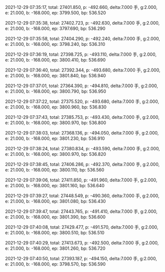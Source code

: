 2021-12-29 07:35:17, total: 27401.850, p: -492.660, delta:7.000 手, g:2.000, e: 21.000, b: -168.000, ep: 3799.500, bp: 536.520

2021-12-29 07:35:38, total: 27402.723, p: -492.630, delta:7.000 手, g:2.000, e: 21.000, b: -168.000, ep: 3797.690, bp: 536.290

2021-12-29 07:35:58, total: 27404.290, p: -492.240, delta:7.000 手, g:2.000, e: 21.000, b: -168.000, ep: 3798.240, bp: 536.310

2021-12-29 07:36:19, total: 27398.725, p: -493.110, delta:7.000 手, g:2.000, e: 21.000, b: -168.000, ep: 3800.410, bp: 536.690

2021-12-29 07:36:40, total: 27392.344, p: -493.680, delta:7.000 手, g:2.000, e: 21.000, b: -168.000, ep: 3801.840, bp: 536.940

2021-12-29 07:37:01, total: 27364.390, p: -494.810, delta:7.000 手, g:2.000, e: 21.000, b: -168.000, ep: 3800.790, bp: 536.950

2021-12-29 07:37:22, total: 27375.520, p: -493.680, delta:7.000 手, g:2.000, e: 21.000, b: -168.000, ep: 3800.960, bp: 536.830

2021-12-29 07:37:43, total: 27385.753, p: -493.430, delta:7.000 手, g:2.000, e: 21.000, b: -168.000, ep: 3800.970, bp: 536.800

2021-12-29 07:38:03, total: 27368.136, p: -494.050, delta:7.000 手, g:2.000, e: 21.000, b: -168.000, ep: 3801.230, bp: 536.910

2021-12-29 07:38:24, total: 27380.834, p: -493.590, delta:7.000 手, g:2.000, e: 21.000, b: -168.000, ep: 3800.970, bp: 536.820

2021-12-29 07:38:45, total: 27406.286, p: -492.370, delta:7.000 手, g:2.000, e: 21.000, b: -168.000, ep: 3800.110, bp: 536.560

2021-12-29 07:39:06, total: 27411.850, p: -491.960, delta:7.000 手, g:2.000, e: 21.000, b: -168.000, ep: 3801.160, bp: 536.640

2021-12-29 07:39:27, total: 27448.549, p: -490.360, delta:7.000 手, g:2.000, e: 21.000, b: -168.000, ep: 3801.080, bp: 536.430

2021-12-29 07:39:47, total: 27443.765, p: -491.410, delta:7.000 手, g:2.000, e: 21.000, b: -168.000, ep: 3801.390, bp: 536.600

2021-12-29 07:40:08, total: 27429.477, p: -491.570, delta:7.000 手, g:2.000, e: 21.000, b: -168.000, ep: 3800.510, bp: 536.510

2021-12-29 07:40:29, total: 27413.673, p: -492.500, delta:7.000 手, g:2.000, e: 21.000, b: -168.000, ep: 3801.260, bp: 536.720

2021-12-29 07:40:50, total: 27393.187, p: -494.150, delta:7.000 手, g:2.000, e: 21.000, b: -168.000, ep: 3798.570, bp: 536.590